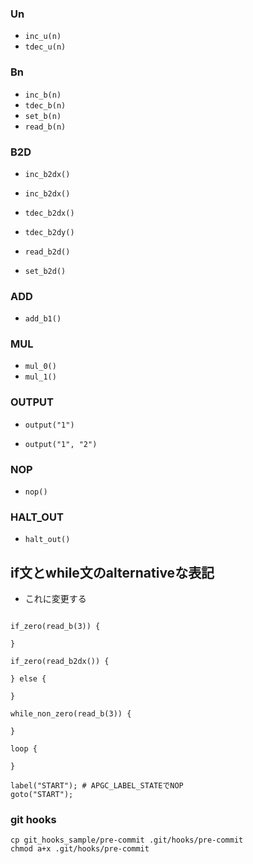 ### Un
* `inc_u(n)`
* `tdec_u(n)`

### Bn
* `inc_b(n)`
* `tdec_b(n)`
* `set_b(n)`
* `read_b(n)`

### B2D
* `inc_b2dx()`
* `inc_b2dx()`

* `tdec_b2dx()`
* `tdec_b2dy()`

* `read_b2d()`
* `set_b2d()`

### ADD
* `add_b1()`

### MUL
* `mul_0()`
* `mul_1()`

### OUTPUT
* `output("1")`

* `output("1", "2")`

### NOP
* `nop()`

### HALT_OUT
* `halt_out()`

## if文とwhile文のalternativeな表記
* これに変更する

```

if_zero(read_b(3)) {

}

if_zero(read_b2dx()) {

} else {

}

while_non_zero(read_b(3)) {

}

loop {

}

```

```
label("START"); # APGC_LABEL_STATEでNOP
goto("START");
```

### git hooks
```
cp git_hooks_sample/pre-commit .git/hooks/pre-commit
chmod a+x .git/hooks/pre-commit
```
